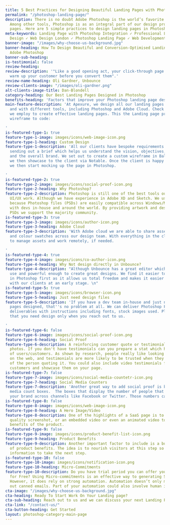 ```yaml
---
title: 5 Best Practices for Designing Beautiful Landing Pages with Photoshop
permalink: "/photoshop-landing-page/"
description: There is no doubt Adobe Photoshop is the world’s favorite design software.
  Among other tools, Photoshop is as an integral part of our design process for landing
  pages. Here are 5 simple practices to design landing pages in Photoshop.
meta-keywords: Landing Page with Photoshop Integration ✓ Professional Landing Page
  Design ✓ Web Design London ✓ Photoshop Landing Page ✓ Web Development Company
banner-image: "/images/why-choose-us-background.jpg"
banner-heading: How To Design Beautiful and Conversion-Optimised Landing Pages with
  Adobe Photoshop
banner-sub-heading: 
is-testimonial: false
review-heading: 
review-description: '"Like a good opening act, your click-through page''s job is to
  warm up your customer before you convert them".'
review-name-heading: Oli Gardner, Unbounce
review-clients-image: "/images/oli-gardner.png"
alt-clients-image-title: Dan-Blondell
category-heading: Our Best Landing Pages Designed in Photoshop
benefits-heading: 'Factors that improve your Photoshop landing page designs '
main-feature-description: 'At Apexure, we design all our landing pages from scratch
  and with different tools, including Photoshop and Adobe Cloud. Check out the process
  we employ to create effective landing pages. This the Landing page process from
  wireframe to code:

'
is-featured-type-1: true
feature-type-1-image: images/icons/web-image-icon.png
feature-type-1-heading: Custom Design
feature-type-1-description: 'All our clients have bespoke requirements. We start by
  sending out a brief which helps us understand the vision, objectives, target audience
  and the overall brand. We set out to create a custom wireframe in Balsamiq which
  we then showcase to the client via Notable. Once the client is happy with the structure
  we then start mocking up the page in Photoshop.

'
is-featured-type-2: true
feature-type-2-image: images/icons/social-proof-icon.png
feature-type-2-heading: Why Photoshop?
feature-type-2-description: Photoshop is still one of the best tools out there for
  UI/UX work. Although we have experience in Adobe XD and Sketch. We use Photoshop
  because Photoshop files (PSDs) are easily compatible across Windows/MacOS. We work
  with devs in-house and around the world. By providing artwork and design files as
  PSDs we support the majority community.
is-featured-type-3: true
feature-type-3-image: images/icons/author-icon.png
feature-type-3-heading: Adobe Cloud
feature-type-3-description: 'With Adobe cloud we are able to share assets, design
  and colour swatches across our design team. With everything in the cloud its easier
  to manage assets and work remotely, if needed.

'
is-featured-type-4: true
feature-type-4-image: images/icons/co-author-icon.png
feature-type-4-heading: Why Not design directly in Unbounce?
feature-type-4-description: "Although Unbounce has a great editor which is easy to
  use and powerful enough to create great designs. We find it easier to design everything
  in Photoshop first as it allows us total freedom and makes it easier for us to collaborate
  with our clients at an early stage. \n"
is-featured-type-5: true
feature-type-5-image: images/icons/browser-icon.png
feature-type-5-heading: Just need design files
feature-type-5-description: 'If you have a dev team in-house and just need landing
  pages designed, that''s no problem at all. We can deliver Photoshop PSD files as
  deliverables with instructions including fonts, stock images used. Please mention
  that you need design only when you reach out to us.

'
is-featured-type-6: false
feature-type-6-image: images/icons/social-proof-icon.png
feature-type-6-heading: Social Proof
feature-type-6-description: A reinforcing customer quote or testimonial with real
  photos. If you don't have testimonials can you prepare a stat which has the numbers
  of users/customers. As shown by research, people really like looking at human faces
  on the web, and testimonials are more likely to be trusted when they include a photo
  of the person quoting it. You could also include video testimonials from your top
  customers and showcase them on your page.
is-featured-type-7: false
feature-type-7-image: images/icons/social-media-countetr-icon.png
feature-type-7-heading: Social Media Counters
feature-type-7-description: 'Another great way to add social proof is by adding social
  media count boxes.  The boxes that display the number of people that have liked
  your brand across channels like Facebook or Twitter. Those numbers can’t be faked. '
is-featured-type-8: false
feature-type-8-image: images/icons/web-image-icon.png
feature-type-8-heading: A Hero Image/Video
feature-type-8-description: One of the highlights of a SaaS page is to include a high
  quality screenshot, or an embedded video or even an animated video to explain the
  benefits of the product.
is-featured-type-9: false
feature-type-9-image: images/icons/product-benefit-list-icon.png
feature-type-9-heading: Product Benefits
feature-type-9-description: Another important factor to include is a bulleted list
  of product benefits. The idea is to nourish visitors at this step so they get enough
  information to take the next step.
is-featured-type-10: false
feature-type-10-image: images/icons/notification-icon.png
feature-type-10-heading: Micro-Commitments
feature-type-10-description: Do you have trial period you can offer your customers
  for Free? Using Micro-commitments is an effective way to generating SaaS sign-ups.
  However, it does rely on strong automation. Automation doesn’t only mean sending
  out canned emails. Part of your automation could also involve human interaction.
cta-image: "/images/why-choose-us-background.jpg"
cta-heading: Ready To Start Work On Your Landing page?
cta-sub-heading: Reach out to us and we can discuss your next Landing Page in depth
cta-link: "/contact-us/"
cta-button-heading: Get Started
layout: photoshop-category-main-page
---
```



